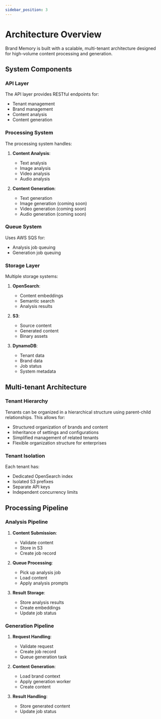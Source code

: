 ```yaml
---
sidebar_position: 3
---
```


# Architecture Overview

Brand Memory is built with a scalable, multi-tenant architecture designed for high-volume content processing and generation.

## System Components

### API Layer

The API layer provides RESTful endpoints for:
- Tenant management
- Brand management
- Content analysis
- Content generation

### Processing System

The processing system handles:
1. **Content Analysis**:
   - Text analysis
   - Image analysis
   - Video analysis
   - Audio analysis

2. **Content Generation**:
   - Text generation
   - Image generation (coming soon)
   - Video generation (coming soon)
   - Audio generation (coming soon)

### Queue System

Uses AWS SQS for:
- Analysis job queuing
- Generation job queuing

### Storage Layer

Multiple storage systems:
1. **OpenSearch**:
   - Content embeddings
   - Semantic search
   - Analysis results

2. **S3**:
   - Source content
   - Generated content
   - Binary assets

3. **DynamoDB**:
   - Tenant data
   - Brand data
   - Job status
   - System metadata

## Multi-tenant Architecture

### Tenant Hierarchy

Tenants can be organized in a hierarchical structure using parent-child relationships. This allows for:
- Structured organization of brands and content
- Inheritance of settings and configurations
- Simplified management of related tenants
- Flexible organization structure for enterprises

### Tenant Isolation

Each tenant has:
- Dedicated OpenSearch index
- Isolated S3 prefixes
- Separate API keys
- Independent concurrency limits

## Processing Pipeline

### Analysis Pipeline

1. **Content Submission**:
   - Validate content
   - Store in S3
   - Create job record

2. **Queue Processing**:
   - Pick up analysis job
   - Load content
   - Apply analysis prompts

3. **Result Storage**:
   - Store analysis results
   - Create embeddings
   - Update job status

### Generation Pipeline

1. **Request Handling**:
   - Validate request
   - Create job record
   - Queue generation task

2. **Content Generation**:
   - Load brand context
   - Apply generation worker
   - Create content

3. **Result Handling**:
   - Store generated content
   - Update job status
